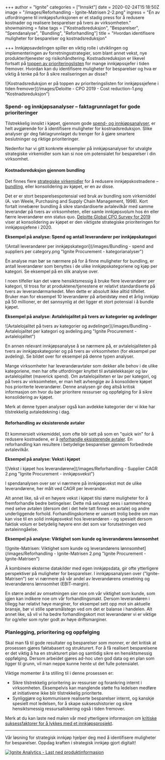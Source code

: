 +++
author = "Ignite"
categories = ["Innsikt"]
date = 2020-02-24T15:18:50Z
image = "/images/Reforhandling - Ignite-Matrisen 2-2.png"
ingress = "Èn av utfordringene til innkjøpsfunksjonen er et stadig press for å redusere kostnader og realisere besparelser på tvers av virksomheten."
showmainimg = false
tags = ["Kostnadsreduksjon", "Besparelser", "Spendanalyse", "Bundling", "Reforhandling"]
title = "Hvordan identifisere muligheter for besparelser og kostnadsreduksjon"

+++
Innkjøpsavdelingen spiller en viktig rolle i utviklingen og implementeringen av forretningsstrategier, som blant annet vekst, nye produkter/tjenester og risikohåndtering. Kostnadsreduksjon er likevel fortsatt på [toppen av prioriteringslisten](https://www2.deloitte.com/nl/nl/pages/strategy-analytics-and-ma/articles/global-cpo-survey.html "Deloitte Global CPO Survey 2019") for mange innkjøpssjefer i tiden fremover. Hvordan kan du identifisere muligheter for besparelser og hva er viktig å tenke på for å sikre realiseringen av disse?

![Kostnadsreduksjon er på toppen av prioriteringslisten for innkjøpssjefene i tiden fremover](/images/Deloitte - CPO 2019 - Cost reduction-1.png "Kostnadsreduksjon")

### Spend- og innkjøpsanalyser – faktagrunnlaget for gode prioriteringer

Tilstrekkelig innsikt i kjøpet, gjennom gode [spend- og innkjøpsanalyser](https://www.ignite.no/blogg/innsikt/hva-er-spendanalyse/ "Hva er spendanalyse?"), er helt avgjørende for å identifisere muligheter for kostnadsreduksjon. Slike analyser gir deg faktagrunnlaget du trenger for å gjøre smartere beslutninger og riktige prioriteringer.

Nedenfor har vi gitt konkrete eksempler på innkjøpsanalyser for utvalgte strategiske virkemidler som kan si noe om potensialet for besparelser i din virksomhet.

#### Kostnadsreduksjon gjennom bundling

Det finnes flere [strategiske virkemidler](https://www.ignite.no/blogg/innsikt/8-virkemidler-for-å-redusere-innkjøpskostnadene/ "8 virkemidler for å redusere innkjøpskostnadene") for å redusere innkjøpskostnadene – [bundling](https://www.ignite.no/blogg/cases/hvordan-bruke-bundling-til-%C3%A5-redusere-innkj%C3%B8pskostnadene/ "Hvordan bruke bundling til å redusere innkjøpskostnadene"), eller konsolidering av kjøpet, er en av disse.

Det er er stort besparelsespotensial ved bruk av bundling som virkemiddel (A. van Weele, Purchasing and Supply Chain Management, 1998). Kort fortalt innebærer bundling å sikre standardiserte avtalevilkår med samme leverandør på tvers av virksomheten, eller samle innkjøpsvolum hos én eller færre leverandører enn status quo. [Deloitte Global CPO Survey for 2019](https://www2.deloitte.com/nl/nl/pages/strategy-analytics-and-ma/articles/global-cpo-survey.html "Deloitte Global CPO Survey 2019") viser at konsolidering av kjøpet er den viktigste strategiske prioriteringen for innkjøpssjefene i 2020.

**Eksempel på analyse: Spend og antall leverandører per innkjøpskategori**

![Antall leverandører per innkjøpskategori](/images/Bundling - spend and suppliers per category.png "Ignite Procurement - kategorianalyser")

Èn analyse man bør se nærmere på for å finne muligheter for bundling, er antall leverandører som benyttes i de ulike innkjøpskategoriene og kjøp per kategori. Se eksempel på en slik analyse over.

I noen tilfeller kan det være hensiktsmessig å bruke flere leverandører per kategori, til tross for at produktene/tjenestene er relativt standardiserte på tvers av leverandørmarkedet. Men dette er absolutt ikke alltid tilfellet. Bruker man for eksempel 10 leverandører på arbeidstøy med et årlig innkjøp på 50 millioner, er det sannsynlig at det ligger et stort potensial i å bundle kjøpet.

**Eksempel på analyse: Avtalelojalitet på tvers av kategorier og avdelinger**

![Avtalelojalitet på tvers av kategorier og avdelinger](/images/Bundling - Avtalelojalitet per kategori og avdeling.png "Ignite Procurement - avtalelojalitet")

En annen relevant innkjøpsanalyse å se nærmere på, er avtalelojaliteten på tvers av innkjøpskategorier og på tvers av virksomheten (for eksempel per avdeling). Se bildet over for eksempel på denne typen analyser.

Mange virksomheter har leverandøravtaler som dekker alle behov i de ulike kategoriene, men har ofte utfordringer knyttet til avtalelekkasjer og lav avtalelojalitet (maverick spend). Om avtalelojaliteten er lav per kategori, og på tvers av virksomheten, er man helt avhengige av å konsolidere kjøpet hos prioriterte leverandører. Denne analysen gir deg altså kritisk informasjon om hvor du bør prioritere ressurser og oppfølging for å sikre konsolidering av kjøpet.

Merk at denne typen analyser også kan avdekke kategorier der vi ikke har tilstrekkelig avtaledekning i dag.

#### Reforhandling av eksisterende avtaler

Et kommersielt virkemiddel, som ofte blir sett på som en "quick win" for å redusere kostnadene, er å [reforhandle eksisterende avtaler](https://www.ignite.no/blogg/cases/reforhandling-et-undervurdert-strategisk-virkemiddel/ "Reforhandling - et undervurdert strategisk virkemiddel?"). En reforhandling kan resultere i betydelige besparelser gjennom forbedrede avtalevilkår.

**Eksempel på analyse: Vekst i kjøpet**

![Vekst i kjøpet hos leverandørene](/images/Reforhandling - Supplier CAGR 2.png "Ignite Procurement - innkjøpsvekst")

I spendanalysen over ser vi nærmere på innkjøpsvekst mot de ulike leverandørene, her målt ved CAGR per leverandør. 

Alt annet like, så vil en høyere vekst i kjøpet tilsi større muligheter for å fremforhandle bedre betingelser. Dette må selvsagt sees i sammenheng med selve avtalen (dersom det i det hele tatt finnes en avtale) og andre underliggende forhold. Forhandlingskortene er uansett trolig bedre om man kan vise til en solid innkjøpsvekst hos leverandøren - og spesielt dersom faktisk volum er betydelig høyere enn det som var forutsetningen ved avtaleinngåelse.

**Eksempel på analyse: Viktighet som kunde og leverandørens lønnsomhet**

![Ignite-Matrisen: Viktighet som kunde og leverandørens lønnsomhet](/images/Reforhandling - Ignite-Matrisen 2.png "Ignite Procurement - Ignite-Matrisen")

Å kombinere eksterne datakilder med egen innkjøpsdata, gir ofte ytterligere perspektiver på muligheter for besparelser. I innkjøpsanalysen over ("Ignite-Matrisen") ser vi nærmere på vår andel av leverandørens omsetning og leverandørens lønnsomhet (EBIT-margin).

En større andel av omsetningen sier noe om vår viktighet som kunde, som igjen kan indikere noe om vår forhandlingsmakt. Dersom leverandøren i tillegg har relativt høye marginer, for eksempel sett opp mot sin aktuelle bransje, bør vi stille spørsmålstegn ved om det er balanse i handelen. Alt annet like, så vil vi ha bedre forhandlingskort mot leverandører vi er viktige for og/eller som nyter godt av høye driftsmarginer.

### Planlegging, prioritering og oppfølging

Skal man få til gode resultater og besparelser som monner, er det kritisk at prosessen gjøres faktabasert og strukturert. For å få realisert besparelsene er det viktig å ha en strukturert plan og samtidig sikre en hensiktsmessig oppfølging. Dersom arbeidet gjøres ad-hoc uten god data og en plan som ligger til grunn, vil man neppe kunne hente ut det fulle potensialet.

Viktige momenter å ta stilling til i denne prosessen er:

* Sikre tilstrekkelig prioritering av ressurser og forankring internt i virksomheten. Eksempelvis kan manglende støtte fra ledelsen medføre at initiativene ikke blir tilstrekkelig prioriterte.
* Synliggjøre og kommunisere realiserte besparelser internt, og kanskje spesielt mot ledelsen, for å skape suksesshistorier og sikre hensiktsmessig ressursallokering også i tiden fremover.

Merk at du kan laste ned malen vår med ytterligere informasjon om [kritiske suksessfaktorer for å lykkes med et innkjøpsprosjekt](https://www.ignite.no/ignite-academy/maler/innkj%C3%B8psprosjekt/ "Innkjøpsprosjekt - kritiske suksessfaktorer").

***

Vår løsning for strategisk innkjøp hjelper deg med å identifisere muligheter for besparelser. Oppdag kraften i strategisk innkjøp gjort digitalt!

[![](https://www.ignite.no/images/Last%20ned%20produktinfo%20-%201200%20x100.png "Ignite Analytics - Last ned produktinformasjon")](https://www.ignite.no/ignite-analytics/produktinformasjon/ "Ignite Analytics - Last ned produktinformasjon")